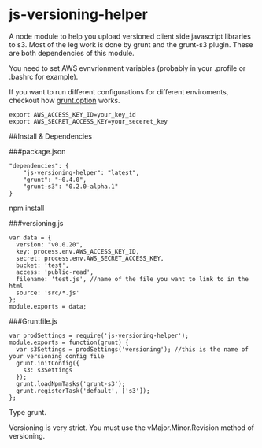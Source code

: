 # js-versioning-helper

A node module to help you upload versioned client side javascript libraries to s3. Most of the leg work is done
by grunt and the grunt-s3 plugin. These are both dependencies of this module.

You need to set AWS evnvrionment variables (probably in your .profile or .bashrc for example).

If you want to run different configurations for different enviroments, checkout how
[grunt.option](https://github.com/gruntjs/grunt/wiki/grunt.option) works.

    export AWS_ACCESS_KEY_ID=your_key_id
    export AWS_SECRET_ACCESS_KEY=your_seceret_key

##Install & Dependencies

###package.json

    "dependencies": {
        "js-versioning-helper": "latest",
        "grunt": "~0.4.0",
        "grunt-s3": "0.2.0-alpha.1"
    }

npm install

###versioning.js

    var data = {
      version: "v0.0.20",
      key: process.env.AWS_ACCESS_KEY_ID,
      secret: process.env.AWS_SECRET_ACCESS_KEY,
      bucket: 'test',
      access: 'public-read',
      filename: 'test.js', //name of the file you want to link to in the html
      source: 'src/*.js'
    };
    module.exports = data;


###Gruntfile.js

    var prodSettings = require('js-versioning-helper');
    module.exports = function(grunt) {
      var s3Settings = prodSettings('versioning'); //this is the name of your versioning config file
      grunt.initConfig({
        s3: s3Settings
      });
      grunt.loadNpmTasks('grunt-s3');
      grunt.registerTask('default', ['s3']);
    };

Type grunt.

Versioning is very strict. You must use the vMajor.Minor.Revision method of versioning.
